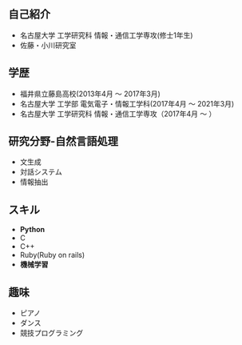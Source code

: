 ## 自己紹介
- 名古屋大学 工学研究科 情報・通信工学専攻(修士1年生)
- 佐藤・小川研究室

## 学歴
- 福井県立藤島高校(2013年4月 〜 2017年3月)
- 名古屋大学 工学部 電気電子・情報工学科(2017年4月 〜 2021年3月)
- 名古屋大学 工学研究科 情報・通信工学専攻（2017年4月 〜 ）

## 研究分野-自然言語処理
- 文生成
- 対話システム
- 情報抽出

## スキル
- **Python**
- C
- C++
- Ruby(Ruby on rails)
- **機械学習**

## 趣味
- ピアノ
- ダンス
- 競技プログラミング
<!--
**ShusukeSugimoto/ShusukeSugimoto** is a ✨ _special_ ✨ repository because its `README.md` (this file) appears on your GitHub profile.

Here are some ideas to get you started:

- 🔭 I’m currently working on ...
- 🌱 I’m currently learning ...
- 👯 I’m looking to collaborate on ...
- 🤔 I’m looking for help with ...
- 💬 Ask me about ...
- 📫 How to reach me: ...
- 😄 Pronouns: ...
- ⚡ Fun fact: ...
-->
